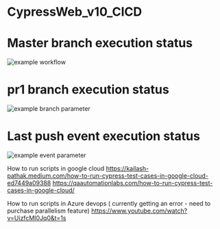 # CypressWeb_v10_CICD

# Master branch execution status
![example workflow](https://github.com/ShajiSebastian/CypressWeb_v10_CICD/actions/workflows/ownScript.yml/badge.svg)

# pr1 branch execution status
![example branch parameter](https://github.com/ShajiSebastian/CypressWeb_v10_CICD/actions/workflows/ownScript.yml/badge.svg?branch=pr1)

# Last push event execution status
![example event parameter](https://github.com/ShajiSebastian/CypressWeb_v10_CICD/actions/workflows/ownScript.yml/badge.svg?event=push)


How to run scripts in google cloud
https://kailash-pathak.medium.com/how-to-run-cypress-test-cases-in-google-cloud-ed7449a09388
https://qaautomationlabs.com/how-to-run-cypress-test-cases-in-google-cloud/

How to run scripts in Azure devops ( currently getting an error - need to purchase parallelism feature)
https://www.youtube.com/watch?v=UizfcMI0Jq0&t=1s

